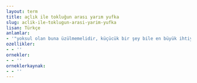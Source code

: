 ```yaml
---
layout: term
title: açlık ile tokluğun arası yarım yufka
slug: aclik-ile-toklugun-arasi-yarim-yufka
lisan: Türkçe
anlamlar:
- '"yoksul olan buna üzülmemelidir, küçücük bir şey bile en büyük ihtiyacı gidermeye yeter" anlamında kullanılan bir söz'
ozellikler:
- - ''
ornekler:
- - ''
orneklerkaynak:
- - ''
---
```

